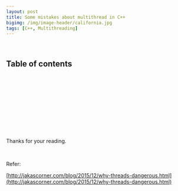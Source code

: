 ```yaml
---
layout: post
title: Some mistakes about multithread in C++
bigimg: /img/image-header/california.jpg
tags: [C++, Multithreading]
---
```



<br>

## Table of contents




<br>

## 





<br>

## 





<br>

## 






<br>

Thanks for your reading.

<br>


Refer:

[http://jakascorner.com/blog/2015/12/why-threads-dangerous.html](http://jakascorner.com/blog/2015/12/why-threads-dangerous.html)